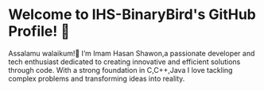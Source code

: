 # Welcome to IHS-BinaryBird's GitHub Profile! 🦜

Assalamu walaikum!👋 I’m Imam Hasan Shawon,a passionate developer and tech enthusiast dedicated to creating innovative and efficient solutions through code.
With a strong foundation in C,C++,Java I love tackling complex problems and transforming ideas into reality.
